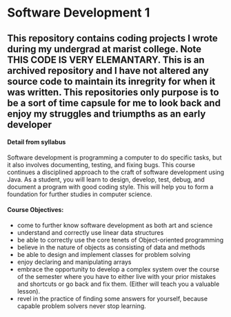 # Software Development 1
This repository contains coding projects I wrote during my undergrad at marist college. Note THIS CODE IS VERY ELEMANTARY. This is an archived repository and I have not altered any source code to maintain its inregrity for when it was written. This repositories only purpose is to be a sort of time capsule for me to look back and enjoy my struggles and triumpths as an early developer
---

#### Detail from syllabus
Software development is programming a computer to do specific tasks, but it also involves documenting, testing, and fixing bugs. This course continues a disciplined approach to the craft of software development using Java. As a student, you will learn to design, develop, test, debug, and document a program with good coding style. This will help you to form a foundation for further studies in computer science.

#### Course Objectives:
- come to further know software development as both art and science
- understand and correctly use linear data structures
- be able to correctly use the core tenets of Object-oriented programming
- believe in the nature of objects as consisting of data and methods
- be able to design and implement classes for problem solving
- enjoy declaring and manipulating arrays
- embrace the opportunity to develop a complex system over the course of the semester where you have to either live with your prior mistakes and shortcuts or go back and fix them. (Either will teach you a valuable lesson).
- revel in the practice of finding some answers for yourself, because capable problem solvers never stop learning.
